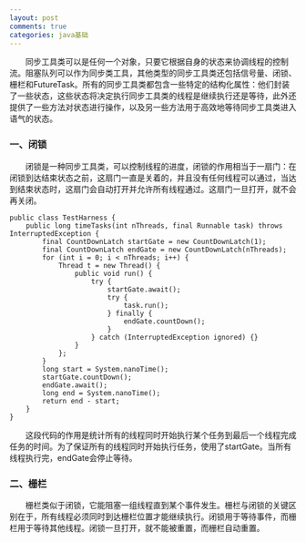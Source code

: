 ```yaml
---
layout: post
comments: true
categories: java基础
---
```


&emsp;&emsp;同步工具类可以是任何一个对象，只要它根据自身的状态来协调线程的控制流。阻塞队列可以作为同步类工具，其他类型的同步工具类还包括信号量、闭锁、栅栏和FutureTask。所有的同步工具类都包含一些特定的结构化属性：他们封装了一些状态，这些状态将决定执行同步工具类的线程是继续执行还是等待，此外还提供了一些方法对状态进行操作，以及另一些方法用于高效地等待同步工具类进入语气的状态。  

### 一、闭锁
&emsp;&emsp;闭锁是一种同步工具类，可以控制线程的进度，闭锁的作用相当于一扇门：在闭锁到达结束状态之前，这扇门一直是关着的，并且没有任何线程可以通过，当达到结束状态时，这扇门会自动打开并允许所有线程通过。这扇门一旦打开，就不会再关闭。  

```
public class TestHarness {
    public long timeTasks(int nThreads, final Runnable task) throws InterruptedException {
        final CountDownLatch startGate = new CountDownLatch(1);
        final CountDownLatch endGate = new CountDownLatch(nThreads);
        for (int i = 0; i < nThreads; i++) {
            Thread t = new Thread() {
                public void run() {
                    try {
                        startGate.await();
                        try {  
                            task.run();
                        } finally {
                            endGate.countDown();
                        }
                    } catch (InterruptedException ignored) {}
                }
            };
        }
        long start = System.nanoTime();
        startGate.countDown();
        endGate.await();
        long end = System.nanoTime();
        return end - start;
    }
}
```

&emsp;&emsp;这段代码的作用是统计所有的线程同时开始执行某个任务到最后一个线程完成任务的时间。为了保证所有的线程同时开始执行任务，使用了startGate。当所有线程执行完，endGate会停止等待。

### 二、栅栏
&emsp;&emsp;栅栏类似于闭锁，它能阻塞一组线程直到某个事件发生。栅栏与闭锁的关键区别在于，所有线程必须同时到达栅栏位置才能继续执行。闭锁用于等待事件，而栅栏用于等待其他线程。闭锁一旦打开，就不能被重置，而栅栏自动重置。
